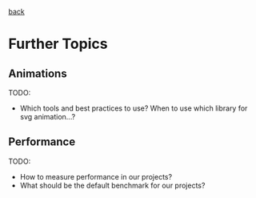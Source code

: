 [back](../README.md)

# Further Topics

## Animations

TODO:

* Which tools and best practices to use? When to use which library for svg animation...?


## Performance

TODO:

* How to measure performance in our projects?
* What should be the default benchmark for our projects?
